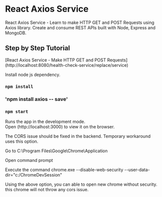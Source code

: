 # React Axios Service

React Axios Service - Learn to make HTTP GET and POST Requests using Axios library. Create and consume REST APIs built with Node, Express and MongoDB. 

## Step by Step Tutorial
[React Axios Service - Make HTTP GET and POST Requests]
(http://localhost:8080/health-check-service/replace/service)

Install node js dependency.
### `npm install`
### 'npm install axios -- save'


### `npm start`

Runs the app in the development mode.<br>
Open (http://localhost:3000) to view it on the browser.

The CORS issue should be fixed in the backend. Temporary workaround uses this option.

Go to C:\Program Files\Google\Chrome\Application

Open command prompt

Execute the command chrome.exe --disable-web-security --user-data-dir="c:/ChromeDevSession"

Using the above option, you can able to open new chrome without security. this chrome will not throw any cors issue.




